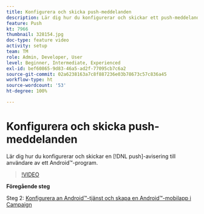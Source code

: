 ```yaml
---
title: Konfigurera och skicka push-meddelanden
description: Lär dig hur du konfigurerar och skickar ett push-meddelande till Android™-appanvändare.
feature: Push
kt: 7966
thumbnail: 328154.jpg
doc-type: feature video
activity: setup
team: TM
role: Admin, Developer, User
level: Beginner, Intermediate, Experienced
exl-id: bef60865-9d83-46a5-ad2f-77095cb7c6a2
source-git-commit: 02a6238163a7c8f887236e03b78673c57c836a45
workflow-type: ht
source-wordcount: '53'
ht-degree: 100%

---
```


# Konfigurera och skicka push-meddelanden

Lär dig hur du konfigurerar och skickar en [!DNL push]-avisering till användare av ett Android™-program.

>[!VIDEO](https://video.tv.adobe.com/v/328154?quality=12)

**Föregående steg**

Steg 2: [Konfigurera an Android™-tjänst och skapa en Android™-mobilapp i Campaign](/help/tutorial-get-started-with-push-notifications-for-android/configure-an-android-service-in-campaign.md)
